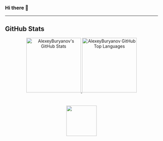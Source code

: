 ### Hi there 👋
---

## GitHub Stats

<div align="center">
   <a href="https://github.com/AlexeyBuryanov">
      <img height="180em" src="https://github-readme-stats.vercel.app/api?username=AlexeyBuryanov&show_icons=true&theme=shades-of-purple&count_private=true" alt="AlexeyBuryanov's GitHub Stats" />
      <img height="180em" src="https://github-readme-stats.vercel.app/api/top-langs/?username=AlexeyBuryanov&theme=shades-of-purple&layout=compact" alt="AlexeyBuryanov GitHub Top Languages" />
   </a>
</div>

<div align="center" style="margin: 40px 0">
   <a href="https://github.com/AlexeyBuryanov/github-profile-views-counter">
       <img width="100px" src="https://komarev.com/ghpvc/?username=AlexeyBuryanov&style=plastic">
   </a>
</div>





<!--
**AlexeyBuryanov/AlexeyBuryanov** is a ✨ _special_ ✨ repository because its `README.md` (this file) appears on your GitHub profile.

Here are some ideas to get you started:

- 🔭 I’m currently working on ...
- 🌱 I’m currently learning ...
- 👯 I’m looking to collaborate on ...
- 🤔 I’m looking for help with ...
- 💬 Ask me about ...
- 📫 How to reach me: ...
- 😄 Pronouns: ...
- ⚡ Fun fact: ...
-->
